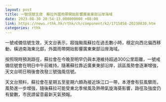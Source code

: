 ```yaml
---
layout: post
title: 一號信號生效　蘇拉外圍雨帶開始影響廣東東部沿岸海域
date: 2023-08-30 20:54:13.000000000 +08:00
link: https://news.rthk.hk/rthk/ch/component/k2/1715858-20230830.htm
categories: rthk
---
```


一號戒備信號生效，天文台表示，超強颱風蘇拉在過去數小時，穩定向西北偏西移動，橫過南海東北部，外圍雨帶開始影響廣東東部沿岸海域。

按照現時預測路徑，蘇拉會在今晚至明早仍與本港維持超過300公里距離，一號戒備信號會在明日中午前維持。隨著蘇拉靠近廣東東部沿岸，該區風勢會逐漸增強，天文台明日稍後會改發三號強風信號。

天文台預料，蘇拉會在星期五至星期六頗為接近珠江口一帶，本港會有狂風驟雨，風勢進一步增強，隨後蘇拉可能受東北季候風及熱帶氣旋海葵影響，路徑及強度仍有變數，市民請留意最新天氣預報。
